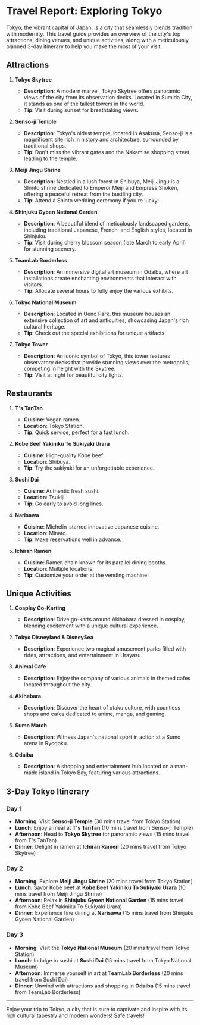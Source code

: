 # Travel Report: Exploring Tokyo

Tokyo, the vibrant capital of Japan, is a city that seamlessly blends tradition with modernity. This travel guide provides an overview of the city's top attractions, dining venues, and unique activities, along with a meticulously planned 3-day itinerary to help you make the most of your visit.

## Attractions

1. **Tokyo Skytree**
   - **Description**: A modern marvel, Tokyo Skytree offers panoramic views of the city from its observation decks. Located in Sumida City, it stands as one of the tallest towers in the world.
   - **Tip**: Visit during sunset for breathtaking views.

2. **Senso-ji Temple**
   - **Description**: Tokyo's oldest temple, located in Asakusa, Senso-ji is a magnificent site rich in history and architecture, surrounded by traditional shops.
   - **Tip**: Don't miss the vibrant gates and the Nakamise shopping street leading to the temple.

3. **Meiji Jingu Shrine**
   - **Description**: Nestled in a lush forest in Shibuya, Meiji Jingu is a Shinto shrine dedicated to Emperor Meiji and Empress Shoken, offering a peaceful retreat from the bustling city.
   - **Tip**: Attend a Shinto wedding ceremony if you're lucky!

4. **Shinjuku Gyoen National Garden**
   - **Description**: A beautiful blend of meticulously landscaped gardens, including traditional Japanese, French, and English styles, located in Shinjuku.
   - **Tip**: Visit during cherry blossom season (late March to early April) for stunning scenery.

5. **TeamLab Borderless**
   - **Description**: An immersive digital art museum in Odaiba, where art installations create enchanting environments that interact with visitors.
   - **Tip**: Allocate several hours to fully enjoy the various exhibits.

6. **Tokyo National Museum**
   - **Description**: Located in Ueno Park, this museum houses an extensive collection of art and antiquities, showcasing Japan's rich cultural heritage.
   - **Tip**: Check out the special exhibitions for unique artifacts.

7. **Tokyo Tower**
   - **Description**: An iconic symbol of Tokyo, this tower features observatory decks that provide stunning views over the metropolis, competing in height with the Skytree.
   - **Tip**: Visit at night for beautiful city lights.

## Restaurants

1. **T's TanTan**
   - **Cuisine**: Vegan ramen.
   - **Location**: Tokyo Station.
   - **Tip**: Quick service, perfect for a fast lunch.

2. **Kobe Beef Yakiniku To Sukiyaki Urara**
   - **Cuisine**: High-quality Kobe beef.
   - **Location**: Shibuya.
   - **Tip**: Try the sukiyaki for an unforgettable experience.

3. **Sushi Dai**
   - **Cuisine**: Authentic fresh sushi.
   - **Location**: Tsukiji.
   - **Tip**: Go early to avoid long lines.

4. **Narisawa**
   - **Cuisine**: Michelin-starred innovative Japanese cuisine.
   - **Location**: Minato.
   - **Tip**: Make reservations well in advance.

5. **Ichiran Ramen**
   - **Cuisine**: Ramen chain known for its parallel dining booths.
   - **Location**: Multiple locations.
   - **Tip**: Customize your order at the vending machine!

## Unique Activities

1. **Cosplay Go-Karting**
   - **Description**: Drive go-karts around Akihabara dressed in cosplay, blending excitement with a unique cultural experience.

2. **Tokyo Disneyland & DisneySea**
   - **Description**: Experience two magical amusement parks filled with rides, attractions, and entertainment in Urayasu.

3. **Animal Cafe**
   - **Description**: Enjoy the company of various animals in themed cafes located throughout the city.

4. **Akihabara**
   - **Description**: Discover the heart of otaku culture, with countless shops and cafes dedicated to anime, manga, and gaming.

5. **Sumo Match**
   - **Description**: Witness Japan's national sport in action at a Sumo arena in Ryogoku.

6. **Odaiba**
   - **Description**: A shopping and entertainment hub located on a man-made island in Tokyo Bay, featuring various attractions.

## 3-Day Tokyo Itinerary

### Day 1
- **Morning**: Visit **Senso-ji Temple** (30 mins travel from Tokyo Station)
- **Lunch**: Enjoy a meal at **T's TanTan** (10 mins travel from Senso-ji Temple)
- **Afternoon**: Head to **Tokyo Skytree** for panoramic views (15 mins travel from T's TanTan)
- **Dinner**: Delight in ramen at **Ichiran Ramen** (20 mins travel from Tokyo Skytree)

### Day 2
- **Morning**: Explore **Meiji Jingu Shrine** (20 mins travel from Tokyo Station)
- **Lunch**: Savor Kobe beef at **Kobe Beef Yakiniku To Sukiyaki Urara** (10 mins travel from Meiji Jingu Shrine)
- **Afternoon**: Relax in **Shinjuku Gyoen National Garden** (15 mins travel from Kobe Beef Yakiniku To Sukiyaki Urara)
- **Dinner**: Experience fine dining at **Narisawa** (15 mins travel from Shinjuku Gyoen National Garden)

### Day 3
- **Morning**: Visit the **Tokyo National Museum** (20 mins travel from Tokyo Station)
- **Lunch**: Indulge in sushi at **Sushi Dai** (15 mins travel from Tokyo National Museum)
- **Afternoon**: Immerse yourself in art at **TeamLab Borderless** (20 mins travel from Sushi Dai)
- **Dinner**: Unwind with attractions and shopping in **Odaiba** (15 mins travel from TeamLab Borderless)

---

Enjoy your trip to Tokyo, a city that is sure to captivate and inspire with its rich cultural tapestry and modern wonders! Safe travels!